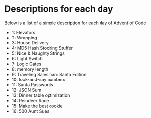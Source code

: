 # Descriptions for each day

Below is a list of a simple description for each day of Advent of Code

- 1: Elevators
- 2: Wrapping
- 3: House Delivery
- 4: MD5 Hash Stocking Stuffer
- 5: Nice & Naughty Strings
- 6: Light Switch
- 7: Logic Gates
- 8: memory length
- 9: Traveling Salesman: Santa Edition
- 10: look-and-say numbers
- 11: Santa Passwords
- 12: JSON Sum
- 13: Dinner table optimization
- 14: Reindeer Race
- 15: Make the best cookie
- 16: 500 Aunt Sues
